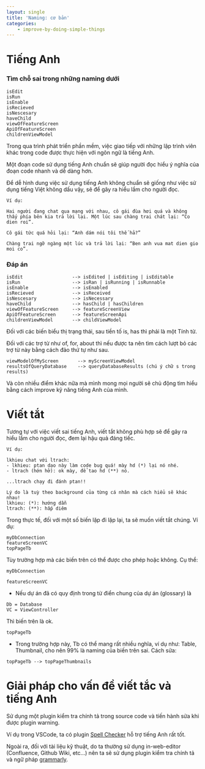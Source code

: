```yaml
---
layout: single
title: 'Naming: cơ bản'
categories:
    - improve-by-doing-simple-things
---
```



# Tiếng Anh

### Tìm chỗ sai trong những naming dưới

```
isEdit
isRun
isEnable
isRecieved
isNescesary
haveChild
viewOfFeatureScreen
ApiOfFeatureScreen
childrenViewModel
```

Trong qua trình phát triển phần mềm, việc giao tiếp với những lập trình viên khác trong code được thực hiện với ngôn ngữ là tiếng Anh.

Một đoạn code sử dụng tiếng Anh chuẩn sẽ giúp người đọc hiểu ý nghĩa của đoạn code nhanh và dễ dàng hơn.

Để dễ hình dung việc sử dụng tiếng Anh không chuẩn sẽ giống như việc sử dụng tiếng Việt không dấu vậy, sẽ để gây ra hiểu lầm cho người đọc.

```
Ví dụ:

Hai người đang chat qua mạng với nhau, cô gái đùa hơi quá và không thấy phía bên kia trả lời lại. Một lúc sau chàng trai chát lại: “Co dien roi”.

Cô gái tức quá hỏi lại: “Anh dám nói tôi thế hả?”

Chàng trai ngỡ ngàng một lúc và trả lời lại: “Ben anh vua mat dien gio moi co”.
```

### Đáp án

```
isEdit                  --> isEdited | isEditing | isEditable
isRun                   --> isRan | isRunning | isRunnable
isEnable                --> isEnabled
isRecieved              --> isReceived
isNescesary             --> isNecessary
haveChild               --> hasChild | hasChildren
viewOfFeatureScreen     --> featureScreenView
ApiOfFeatureScreen      --> featureScreenApi
childrenViewModel       --> childViewModel
```

Đối với các biến biểu thị trạng thái, sau tiền tố is, has thì phải là một Tính từ.

Đối với các trợ từ như of, for, about thì nếu được ta nên tìm cách lượt bỏ các trợ từ này bằng cách đảo thứ tự như sau.

```
viewModelOfMyScreen       --> myScreenViewModel
resultsOfQueryDatabase    --> queryDatabaseResults (chú ý chữ s trong results)
```

Và còn nhiều điểm khác nữa mà mình mong mọi người sẽ chủ động tìm hiểu bằng cách improve kỹ năng tiếng Anh của mình.

# Viết tắt

Tương tự với việc viết sai tiếng Anh, viết tắt không phù hợp sẽ để gây ra hiểu lầm cho người đọc, đem lại hậu quả đáng tiếc.

```
Ví dụ:

lkhieu chat với ltrach:
- lkhieu: ptan dạo này làm code bug quá! mày hd (*) lại nó nhé.
- ltrach (hớn hở): ok mày, để tao hd (**) nó.

...ltrach chạy đi đánh ptan!!

Lý do là tuỳ theo background của từng cá nhân mà cách hiểu sẽ khác nhau!
lkhieu: (*): hướng dẫn
ltrach: (**): hấp diêm
```

Trong thực tế, đối với một số biến lặp đi lặp lại, ta sẽ muốn viết tắt chúng. Ví dụ:

```
myDbConnection
featureScreenVC
topPageTb
```

Tùy trường hợp mà các biến trên có thể được cho phép hoặc không. Cụ thể:


`myDbConnection`

`featureScreenVC`

- Nếu dự án đã có quy định trong từ điển chung của dự án (glossary) là

```
Db = Database
VC = ViewController
```

Thì biến trên là ok.

`topPageTb`

- Trong trường hợp này, Tb có thể mang rất nhiều nghĩa, ví dụ như: Table, Thumbnail, cho nên 99% là naming của biến trên sai. Cách sửa:

```
topPageTb --> topPageThumbnails
```

# Giải pháp cho vấn đề viết tắc và tiếng Anh

Sử dụng một plugin kiểm tra chính tả trong source code và tiến hành sửa khi được plugin warning.

Ví dụ trong VSCode, ta có plugin [Spell Checker][spell-checker] hỗ trợ tiếng Anh rất tốt.

Ngoài ra, đối với tài liệu kỹ thuật, do ta thường sử dụng in-web-editor (Confluence, Github Wiki, etc...) nên ta sẽ sử dụng plugin kiểm tra chính tả và ngữ pháp [grammarly][grammarly].

[spell-checker]: https://marketplace.visualstudio.com/items?itemName=streetsidesoftware.code-spell-checker
[grammarly]: https://www.grammarly.com/
